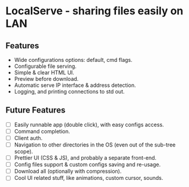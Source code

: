 # LocalServe - sharing files easily on LAN

## Features

* Wide configurations options: default, cmd flags.
* Configurable file serving.
* Simple & clear HTML UI.
* Preview before download.
* Automatic serve IP interface & address detection.
* Logging, and printing connections to std out.


## Future Features

* [ ] Easily runnable app (double click), with easy configs access.
* [ ] Command completion.
* [ ] Client auth.
* [ ] Navigation to other directories in the OS (even out of the sub-tree scope).
* [ ] Prettier UI (CSS & JS), and probably a separate front-end.
* [ ] Config files support & custom configs saving and re-usage.
* [ ] Download all (optionally with compression).
* [ ] Cool UI related stuff, like animations, custom cursor, sounds.

